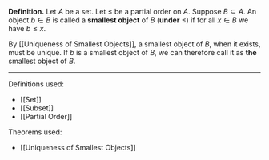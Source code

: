**Definition.** Let $A$ be a set. Let $\leq$ be a partial order on $A$. Suppose $B\subseteq A$. An object $b\in B$ is called a **smallest object** of $B$ (**under** $\leq$) if for all $x\in B$ we have $b\leq x$.

By [[Uniqueness of Smallest Objects]], a smallest object of $B$, when it exists, must be unique. If $b$ is a smallest object of $B$, we can therefore call it as **the** smallest object of $B$.
***
Definitions used:
- [[Set]]
- [[Subset]]
- [[Partial Order]]

Theorems used:
- [[Uniqueness of Smallest Objects]]